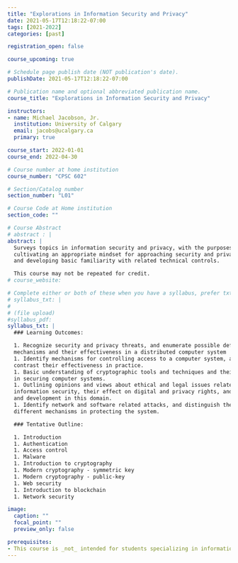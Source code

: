 ```yaml
---
title: "Explorations in Information Security and Privacy"
date: 2021-05-17T12:18:22-07:00
tags: [2021-2022]
categories: [past]

registration_open: false

course_upcoming: true

# Schedule page publish date (NOT publication's date).
publishDate: 2021-05-17T12:18:22-07:00

# Publication name and optional abbreviated publication name.
course_title: "Explorations in Information Security and Privacy"

instructors:
- name: Michael Jacobson, Jr.
  institution: University of Calgary
  email: jacobs@ucalgary.ca
  primary: true

course_start: 2022-01-01
course_end: 2022-04-30

# Course number at home institution
course_number: "CPSC 602"

# Section/Catalog number
section_number: "L01"

# Course Code at Home institution
section_code: ""

# Course Abstract
# abstract : |
abstract: |
  Surveys topics in information security and privacy, with the purposes of
  cultivating an appropriate mindset for approaching security and privacy issues
  and developing basic familiarity with related technical controls.

  This course may not be repeated for credit.
# course_website:

# Complete either or both of these when you have a syllabus, prefer txt!
# syllabus_txt: |
#
# (file upload)
#syllabus_pdf:
syllabus_txt: |
  ### Learning Outcomes:

  1. Recognize security and privacy threats, and enumerate possible defense
  mechanisms and their effectiveness in a distributed computer system
  1. Identify mechanisms for controlling access to a computer system, and compare and
  contrast their effectiveness in practice.
  1. Basic understanding of cryptographic tools and techniques and their applications
  in securing computer systems.
  1. Outlining opinions and views about ethical and legal issues related to
  information security, their effect on digital and privacy rights, and research
  and development in this domain.
  1. Identify network and software related attacks, and distinguish the role of
  different mechanisms in protecting the system.

  ### Tentative Outline:

  1. Introduction
  1. Authentication
  1. Access control
  1. Malware
  1. Introduction to cryptography
  1. Modern cryptography - symmetric key
  1. Modern cryptography - public-key
  1. Web security
  1. Introduction to blockchain
  1. Network security

image:
  caption: ""
  focal_point: ""
  preview_only: false

prerequisites:
- This course is _not_ intended for students specializing in information security and privacy technologies.
---
```


